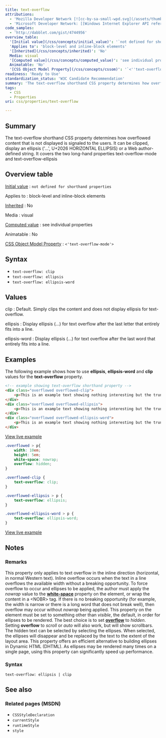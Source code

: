 ```yaml
---
title: text-overflow
attributions:
  - 'Mozilla Developer Network [![cc-by-sa-small-wpd.svg](/assets/thumb/8/8c/cc-by-sa-small-wpd.svg/120px-cc-by-sa-small-wpd.svg.png)](http://creativecommons.org/licenses/by-sa/3.0/us/): [Article](http://dev.w3.org/csswg/css3-ui/#text-overflow)'
  - 'Microsoft Developer Network: [[Windows Internet Explorer API reference](http://msdn.microsoft.com/en-us/library/ie/hh828809%28v=vs.85%29.aspx) Article]'
code_samples:
  - 'http://dabblet.com/gist/4744956'
overview_table:
  '[Initial value](/css/concepts/initial_value)': '`not defined for shorthand properties`'
  'Applies to': 'block-level and inline-block elements'
  '[Inherited](/css/concepts/inherited)': 'No'
  Media: visual
  '[Computed value](/css/concepts/computed_value)': 'see individual properties'
  Animatable: 'No'
  '[CSS Object Model Property](/css/concepts/cssom)': '`<''text-overflow-mode''>`'
readiness: 'Ready to Use'
standardization_status: 'W3C Candidate Recommendation'
summary: 'The text-overflow shorthand CSS property determines how overflowed content that is not displayed is signaled to the users. It can be clipped, display an ellipsis (''…'', U+2026 HORIZONTAL ELLIPSIS) or a Web author-defined string. It covers the two long-hand properties text-overflow-mode and text-overflow-ellipsis'
tags:
  - CSS
  - Properties
uri: css/properties/text-overflow

---
```

## <span>Summary</span>

The text-overflow shorthand CSS property determines how overflowed content that is not displayed is signaled to the users. It can be clipped, display an ellipsis ('…', U+2026 HORIZONTAL ELLIPSIS) or a Web author-defined string. It covers the two long-hand properties text-overflow-mode and text-overflow-ellipsis

## <span>Overview table</span>

[Initial value](/css/concepts/initial_value)
:   `not defined for shorthand properties`

Applies to
:   block-level and inline-block elements

[Inherited](/css/concepts/inherited)
:   No

Media
:   visual

[Computed value](/css/concepts/computed_value)
:   see individual properties

Animatable
:   No

[CSS Object Model Property](/css/concepts/cssom)
:   `<'text-overflow-mode'>`

## <span>Syntax</span>

-   `text-overflow: clip`
-   `text-overflow: ellipsis`
-   `text-overflow: ellipsis-word`

## <span>Values</span>

clip
:   Default. Simply clips the content and does not display ellipsis for text-overflow.

ellipsis
:   Display ellipsis (...) for text overflow after the last letter that entirely fits into a line.

ellipsis-word
:   Display ellipsis (...) for text overflow after the last word that entirely fits into a line.

## <span>Examples</span>

The following example shows how to use **ellipsis**, **ellipsis-word** and **clip** values for the **text-overflow** property.

``` html
<!-- example showing text-overflow shorthand property -->
<div class="overflowed overflowed-clip">
    <p>This is an example text showing nothing interesting but the truncated content via text-overflow shorthand property.</p>
</div>
<div class="overflowed overflowed-ellipsis">
    <p>This is an example text showing nothing interesting but the truncated content via text-overflow shorthand property.</p>
</div>
<div class="overflowed overflowed-ellipsis-word">
    <p>This is an example text showing nothing interesting but the truncated content via text-overflow shorthand property.</p>
</div>
```

[View live example](http://dabblet.com/gist/4744956)

``` css
.overflowed > p{
    width: 10em;
    height: 5em;
    white-space: nowrap;
    overflow: hidden;
}

.overflowed-clip {
    text-overflow: clip;
}

.overflowed-ellipsis > p {
    text-overflow: ellipsis;
}

.overflowed-ellipsis-word > p {
    text-overflow: ellipsis-word;
}
```

[View live example](http://dabblet.com/gist/4744956)

## <span>Notes</span>

### <span>Remarks</span>

This property only applies to text overflow in the inline direction (horizontal, in normal Western text). Inline overflow occurs when the text in a line overflows the available width without a breaking opportunity. To force overflow to occur and ellipses to be applied, the author must apply the *nowrap* value to the [**white-space**](/css/properties/white-space) property on the element, or wrap the content in a \<NOBR\> tag. If there is no breaking opportunity (for example, the width is narrow or there is a long word that does not break well), then overflow may occur without *nowrap* being applied. This property on the element must be set to something other than *visible*, the default, in order for ellipses to be rendered. The best choice is to set [**overflow**](/css/properties/overflow) to *hidden*. Setting **overflow** to *scroll* or *auto* will also work, but will show scrollbars. The hidden text can be selected by selecting the ellipses. When selected, the ellipses will disappear and be replaced by the text to the extent of the layout area. This property offers an efficient alternative to building ellipses in Dynamic HTML (DHTML). As ellipses may be rendered many times on a single page, using this property can significantly speed up performance.

### <span>Syntax</span>

`text-overflow: ellipsis | clip`

## <span>See also</span>

### <span>Related pages (MSDN)</span>

-   `CSSStyleDeclaration`
-   `currentStyle`
-   `runtimeStyle`
-   `style`
